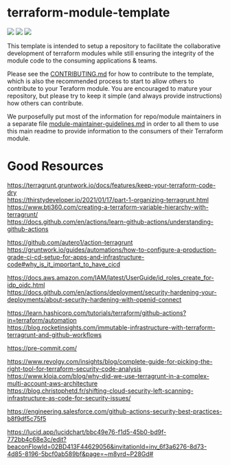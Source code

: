 # terraform-module-template

![](https://github.com/jsimoni-org/terraform-module-template/workflows/Terraform%20GitHub%20Actions/badge.svg) ![](https://github.com/jsimoni-org/terraform-module-template/workflows/Generate%20Terraform%20docs/badge.svg) ![](https://github.com/jsimoni-org/terraform-module-template/workflows/Checkov%20Security%20Scan/badge.svg)

This template is intended to setup a repository to facilitate the collaborative development of terraform modules while still ensuring the integrity of the module code to the consuming applications & teams.  

Please see the [CONTRIBUTING.md](CONTRIBUTING.md) for how to contribute to the template, which is also the recommended process to start to allow others to contribute to your Teraform module.  You are encouraged to mature your repository, but please try to keep it simple (and always provide instructions) how others can contribute.

We purposefully put most of the information for repo/module maintainers in a separate file [module-maintainer-guidelines.md](module-maintainer-guidelines.md) in order to all them to use this main readme to provide information to the consumers of their Terraform module.

# Good Resources
https://terragrunt.gruntwork.io/docs/features/keep-your-terraform-code-dry <br />
https://thirstydeveloper.io/2021/01/17/part-1-organizing-terragrunt.html <br />
https://www.bti360.com/creating-a-terraform-variable-hierarchy-with-terragrunt/ <br />
https://docs.github.com/en/actions/learn-github-actions/understanding-github-actions <br />

https://github.com/autero1/action-terragrunt <br />
https://gruntwork.io/guides/automations/how-to-configure-a-production-grade-ci-cd-setup-for-apps-and-infrastructure-code#why_is_it_important_to_have_cicd <br />

https://docs.aws.amazon.com/IAM/latest/UserGuide/id_roles_create_for-idp_oidc.html <br />
https://docs.github.com/en/actions/deployment/security-hardening-your-deployments/about-security-hardening-with-openid-connect <br />

https://learn.hashicorp.com/tutorials/terraform/github-actions?in=terraform/automation <br />
https://blog.rocketinsights.com/immutable-infrastructure-with-terraform-terragrunt-and-github-workflows <br />

https://pre-commit.com/ <br />

https://www.revolgy.com/insights/blog/complete-guide-for-picking-the-right-tool-for-terraform-security-code-analysis <br />
https://www.kloia.com/blog/why-did-we-use-terragrunt-in-a-complex-multi-account-aws-architecture <br />
https://blog.christophetd.fr/shifting-cloud-security-left-scanning-infrastructure-as-code-for-security-issues/ <br />

https://engineering.salesforce.com/github-actions-security-best-practices-b8f9df5c75f5




https://lucid.app/lucidchart/bbc49e76-f1d5-45b0-bd9f-772bb4c68e3c/edit?beaconFlowId=02BD413F44629056&invitationId=inv_6f3a6276-8d73-4d85-8196-5bcf0ab589bf&page=~m8yrd~P28Gd#
